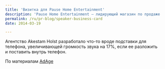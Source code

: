 ```yaml
---
title: 'Визитка для Pause Home Entertainment'
description: 'Pause Home Entertainment – лидирующий магазин по продаже аудиотехники в Стокгольме. Для магазина была разработана специальная визитка из жесткого материала, которая  легко превращалась в своеобразный механический динамик для любого смартфона.'
permalink: /ru/pr-blog/speaker-business-card
date: 2014-03-19

---
```


Агентство Akestam Holst разработало что-то вроде подставки для телефона, увеличивающей громкость звука на 17%, если ее разложить и поставить внутрь телефон.

По материалам <a href="http://adage.com/article/cat-creativity-and-technology/pause-biz-card-turns-a-smartphone-speaker-system/291701/">AdAge</a>

